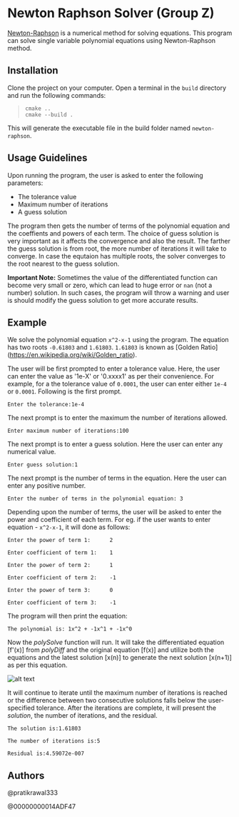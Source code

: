# Newton Raphson Solver (Group Z)

[Newton-Raphson](https://en.wikipedia.org/wiki/Newton%27s_method) is a numerical method for solving equations. This program can solve single variable polynomial equations using Newton-Raphson method. 

## Installation

Clone the project on your computer. Open a terminal in the `build` directory and run the following commands:
>`cmake ..`  
>`cmake --build .`

This will generate the executable file in the build folder named `newton-raphson`.

## Usage Guidelines

Upon running the program, the user is asked to enter the following parameters:

- The tolerance value
- Maximum number of iterations 
- A guess solution

The program then gets the number of terms of the polynomial equation and the coeffients and powers of each term. The choice of guess solution is very important as it affects the convergence and also the result. The farther the guess solution is from root, the more number of iterations it will take to converge. In case the equtaion has multiple roots, the solver converges to the root nearest to the guess solution.

**Important Note:** Sometimes the value of the differentiated function can become very small or zero, which can lead to huge error or `nan` (not a number) solution. In such cases, the program will throw a warning and user is should modify the guess solution to get more accurate results.

## Example

We solve the polynomial equation `x^2-x-1` using the program. The equation has two roots `-0.61803` and `1.61803`. `1.61803` is known as [Golden Ratio] (https://en.wikipedia.org/wiki/Golden_ratio).

The user will be first prompted to enter a tolerance value. Here, the user can enter the value as '1e-X' or '0.xxxx1' as per their convenience. For example, for a the tolerance value of `0.0001`, the user can enter either `1e-4` or `0.0001`. Following is the first prompt.

`Enter the tolerance:1e-4`

The next prompt is to enter the maximum the number of iterations allowed.

`Enter maximum number of iterations:100`

The next prompt is to enter a guess solution. Here the user can enter any numerical value.

`Enter guess solution:1`

The next prompt is the number of terms in the equation. Here the user can enter any positive number.

`Enter the number of terms in the polynomial equation: 3`

Depending upon the number of terms, the user will be asked to enter the power and coefficient of each term. For eg. if the user wants to enter equation - `x^2-x-1`, it will done as follows: 

`Enter the power of term 1:      2`

`Enter coefficient of term 1:    1`

`Enter the power of term 2:      1`

`Enter coefficient of term 2:    -1`

`Enter the power of term 3:      0`

`Enter coefficient of term 3:    -1`

The program will then print the equation:

`The polynomial is: 1x^2 + -1x^1 + -1x^0 `

Now the _polySolve_ function will run. It will take the differentiated equation [f'(x)] from _polyDiff_ and the original equation [f(x)] and utilize both the equations and the latest solution [x(n)] to generate the next solution [x(n+1)] as per this equation. 

![alt text](https://web.mit.edu/10.001/Web/Course_Notes/NLAE/equation6.gif)

It will continue to iterate until the maximum number of iterations is reached or the difference between two consecutive solutions falls below the user-specified tolerance. After the iterations are complete, it will present the _solution_, the number of iterations, and the residual. 

`The solution is:1.61803`

`The number of iterations is:5`

`Residual is:4.59072e-007`

## Authors

@pratikrawal333

@00000000014ADF47
